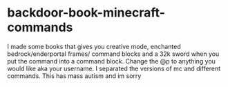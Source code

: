 # backdoor-book-minecraft-commands
I made some books that gives you creative mode, enchanted bedrock/enderportal frames/ command blocks and a 32k sword when you put the command into a command block. Change the @p to anything you would like aka your username. I separated the versions of mc and different commands. This has mass autism and im sorry
